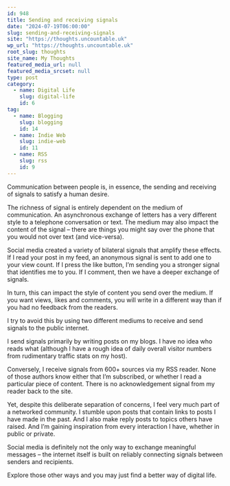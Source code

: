 ```yaml
---
id: 948
title: Sending and receiving signals
date: "2024-07-19T06:00:00"
slug: sending-and-receiving-signals
site: "https://thoughts.uncountable.uk"
wp_url: "https://thoughts.uncountable.uk"
root_slug: thoughts
site_name: My Thoughts
featured_media_url: null
featured_media_srcset: null
type: post
category:
  - name: Digital Life
    slug: digital-life
    id: 6
tag:
  - name: Blogging
    slug: blogging
    id: 14
  - name: Indie Web
    slug: indie-web
    id: 11
  - name: RSS
    slug: rss
    id: 9
---
```



<p>Communication between people is, in essence, the sending and receiving of signals to satisfy a human desire.</p>



<p>The richness of signal is entirely dependent on the medium of communication.  An asynchronous exchange of letters has a very different style to a telephone conversation or text.  The medium may also impact the content of the signal &#8211; there are things you might say over the phone that you would not over text (and vice-versa).</p>



<p>Social media created a variety of bilateral signals that amplify these effects.  If I read your post in my feed, an anonymous signal is sent to add one to your view count.  If I press the like button, I&#8217;m sending you a stronger signal that identifies me to you.   If I comment, then we have a deeper exchange of signals.</p>



<p>In turn, this can impact the style of content you send over the medium.   If you want views, likes and comments, you will write in a different way than if you had no feedback from the readers.</p>



<p>I try to avoid this by using two different mediums to receive and send signals to the public internet.  </p>



<p>I send signals primarily by writing posts on my blogs.  I have no idea who reads what (although I have a rough idea of daily overall visitor numbers from rudimentary traffic stats on my host). </p>



<p>Conversely, I receive signals from 600+ sources via my RSS reader.  None of those authors know either that I&#8217;m subscribed, or whether I read a particular piece of content.  There is no acknowledgement signal from my reader back to the site.</p>



<p>Yet, despite this deliberate separation of concerns, I feel very much part of a networked community.  I stumble upon posts that contain links to posts I have made in the past.  And I also make reply posts to topics others have raised.  And I&#8217;m gaining inspiration from every interaction I have, whether in public or private.</p>



<p>Social media is definitely not the only way to exchange meaningful messages &#8211; the internet itself is built on reliably connecting signals between senders and recipients.  </p>



<p>Explore those other ways and you may just find a better way of digital life.</p>
